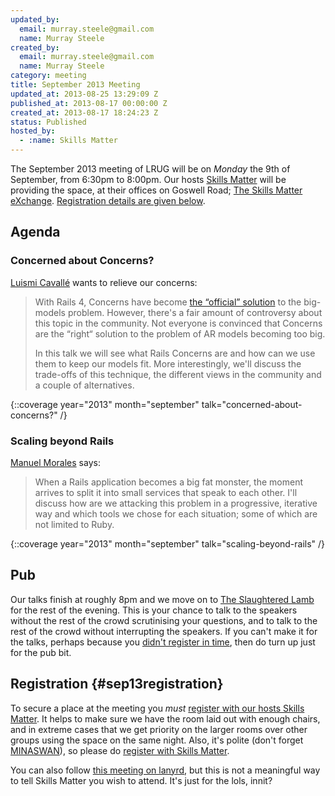 ```yaml
--- 
updated_by: 
  email: murray.steele@gmail.com
  name: Murray Steele
created_by: 
  email: murray.steele@gmail.com
  name: Murray Steele
category: meeting
title: September 2013 Meeting
updated_at: 2013-08-25 13:29:09 Z
published_at: 2013-08-17 00:00:00 Z
created_at: 2013-08-17 18:24:23 Z
status: Published
hosted_by:
  - :name: Skills Matter
---
```


The September 2013 meeting of LRUG will be on *Monday* the 9th of September, from 6:30pm to 8:00pm.  Our hosts [Skills Matter](http://skillsmatter.com/) will be providing the space, at their offices on Goswell Road; [The Skills Matter eXchange](http://skillsmatter.com/location-details/design-architecture/484/96).  <a href="#sep13registration">Registration details are given below</a>.

## Agenda

### Concerned about Concerns?

[Luismi Cavallé](https://twitter.com/cavalle) wants to relieve our concerns:

> With Rails 4, Concerns have become [the “official” solution](http://37signals.com/svn/posts/3372-put-chubby-models-on-a-diet-with-concerns)
> to the big-models problem. However, there's a fair amount
> of controversy about this topic in the community. Not 
> everyone is convinced that Concerns are the “right“ solution
> to the problem of AR models becoming too big.
> 
> In this talk we will see what Rails Concerns are and how can 
> we use them to keep our models fit. More interestingly, we'll
> discuss the trade-offs of this technique, the different views
> in the community and a couple of alternatives.

{::coverage year="2013" month="september" talk="concerned-about-concerns?" /}

### Scaling beyond Rails

[Manuel Morales](https://github.com/manuelmorales) says:

> When a Rails application becomes a big fat monster, the moment 
> arrives to split it into small services that speak to each other. 
> I'll discuss how are we attacking this problem in a progressive, 
> iterative way and which tools we chose for each situation; some of 
> which are not limited to Ruby.

{::coverage year="2013" month="september" talk="scaling-beyond-rails" /}

## Pub

Our talks finish at roughly 8pm and we move on to [The Slaughtered Lamb](http://www.theslaughteredlambpub.com/) for the rest of the evening.  This is your chance to talk to the speakers without the rest of the crowd scrutinising your questions, and to talk to the rest of the crowd without interrupting the speakers.  If you can't make it for the talks, perhaps because you <a href="#sep13registration">didn't register in time</a>, then do turn up just for the pub bit.

## Registration {#sep13registration}

To secure a place at the meeting you *must* [register with our hosts Skills Matter](http://skillsmatter.com/event-details/home/concerned-about-concerns).  It helps to make sure we have the room laid out with enough chairs, and in extreme cases that we get priority on the larger rooms over other groups using the space on the same night.  Also, it's polite (don't forget [MINASWAN](http://oreilly.com/ruby/excerpts/ruby-learning-rails/ruby-glossary.html#I_indexterm_d1e32036)), so please do [register with Skills Matter](http://skillsmatter.com/event-details/home/concerned-about-concerns).

You can also follow [this meeting on lanyrd](http://lanyrd.com/2013/lrug-september/), but this is not a meaningful way to tell Skills Matter you wish to attend.  It's just for the lols, innit?
